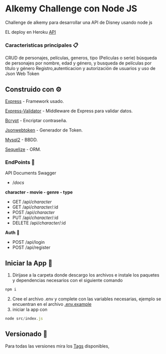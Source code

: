 # Alkemy Challenge con Node JS
Challenge de alkemy para desarrollar una API de Disney usando node js

EL deploy en Heroku [API](https://challenge-alkemy-rmc.herokuapp.com/api/character)

### Caracteristicas principales 📋
CRUD de personajes, películas, generos, tipo (Peliculas o serie)
búsqueda de personajes por nombre, edad y género, y busqueda de  películas por título y género
Registro,autenticacion y autorización de usuarios y uso de Json Web Token

## Construido con ⚙️
[Express](https://expressjs.com/es/) - Framework usado.

[Express-Validator](https://www.npmjs.com/package/express-validator) - Middleware de Express para validar datos.

[Bcrypt](https://www.npmjs.com/package/bcrypt) - Encriptar contraseña.

[Jsonwebtoken](https://www.npmjs.com/package/jsonwebtoken) - Generador de Token.

[Mysql2](https://www.npmjs.com/package/mysql2) - BBDD.

[Sequelize](https://www.npmjs.com/package/sequelize) - ORM.

### EndPoints 🔩
  API Documents Swagger
  - /*docs*

**character - movie - genre - type**
   * GET /api/*character*
   * GET /api/*character*/:id 
   * POST /api/*character*
   * PUT /api/*character*/:id 
   * DELETE /api/*character*/:id

**Auth** 🔑

  - POST /api/login
  - POST /api/register


## Iniciar la App 🔧

1. Dirijase a la carpeta donde descargo los archivos e instale los paquetes y dependencias necesarios con el siguiente comando
  ```js
  npm i
  ```
2. Cree el archivo .env y complete con las variables necesarias, ejemplo se encuentran en el archivo [.env.example](https://github.com/code-rmc/alkemy-challenge-node/blob/main/.env.example)
3. iniciar la app con
  ```js
  node src/index.js
  ```
  
## Versionado 📌
Para todas las versiones mira los [Tags](https://github.com/code-rmc/alkemy-challenge-node/tags) disponibles,
